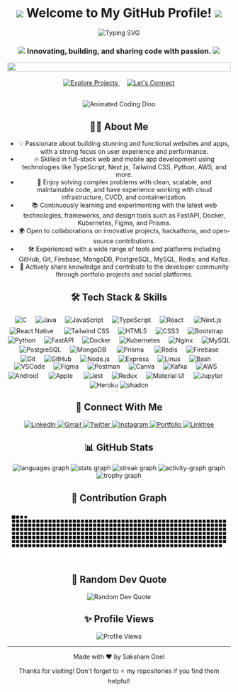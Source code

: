 <div align="center">

<h1>
  <img src="https://media.giphy.com/media/hvRJCLFzcasrR4ia7z/giphy.gif" width="30" />
  Welcome to My GitHub Profile!
  <img src="https://media.giphy.com/media/hvRJCLFzcasrR4ia7z/giphy.gif" width="30" />
</h1>

<div align="center">
  <img src="https://readme-typing-svg.demolab.com?font=Fira+Code&weight=600&size=28&duration=4000&pause=1000&color=36BCF7&center=true&vCenter=true&width=600&lines=Full-Stack+Developer+%F0%9F%92%BB;Open+Source+Enthusiast+%E2%9C%A8;Always+Learning+%F0%9F%92%AF;Let's+Code+Together+%F0%9F%9A%80" alt="Typing SVG" />
</div>

<h3>
  <img src="https://media2.giphy.com/media/QssGEmpkyEOhBCb7e1/giphy.gif?cid=ecf05e47a0n3gi1bfqntqmob8g9aid1oyj2wr3ds3mg700bl&rid=giphy.gif" width="24" />
  <b>Innovating, building, and sharing code with passion.</b>
  <img src="https://media2.giphy.com/media/QssGEmpkyEOhBCb7e1/giphy.gif?cid=ecf05e47a0n3gi1bfqntqmob8g9aid1oyj2wr3ds3mg700bl&rid=giphy.gif" width="24" />
</h3>

<div>
  <img src="https://i.imgur.com/dBaSKWF.gif" height="20" width="100%">
</div>

<p align="center">
  <a href="https://github.com/Saksham-Goel1107?tab=repositories" target="_blank">
    <img alt="Explore Projects" src="https://img.shields.io/badge/Explore_Projects-%23FF4B2B.svg?style=for-the-badge">
  </a>
  <img width="12"/>
  <a href="https://www.linkedin.com/in/saksham-goel-88b74b33a/">
    <img alt="Let's Connect" src="https://img.shields.io/badge/Let's_Connect-%234285F4.svg?style=for-the-badge">
  </a>
</p>
<div align="center">
  <br/>

  <img src="https://raw.githubusercontent.com/saadeghi/saadeghi/master/dino.gif" alt="Animated Coding Dino" height="160" />

</div>


## 👨‍💻 About Me

- 💡 Passionate about building stunning and functional websites and apps, with a strong focus on user experience and performance.
- 🔥 Skilled in full-stack web and mobile app development using technologies like TypeScript, Next.js, Tailwind CSS, Python, AWS, and more.
- 🎯 Enjoy solving complex problems with clean, scalable, and maintainable code, and have experience working with cloud infrastructure, CI/CD, and containerization.
- 📚 Continuously learning and experimenting with the latest web technologies, frameworks, and design tools such as FastAPI, Docker, Kubernetes, Figma, and Prisma.
- 🌍 Open to collaborations on innovative projects, hackathons, and open-source contributions.
- 🛠️ Experienced with a wide range of tools and platforms including GitHub, Git, Firebase, MongoDB, PostgreSQL, MySQL, Redis, and Kafka.
- 🚀 Actively share knowledge and contribute to the developer community through portfolio projects and social platforms.

## 🛠️ Tech Stack & Skills
<div align="center">
  <p>
    <img src="https://cdn.jsdelivr.net/gh/devicons/devicon/icons/c/c-original.svg" height="60" alt="C" />
    <img width="12" />
    <img src="https://cdn.jsdelivr.net/gh/devicons/devicon/icons/java/java-original.svg" height="60" alt="Java" />
    <img width="12" />
    <img src="https://cdn.jsdelivr.net/gh/devicons/devicon/icons/javascript/javascript-original.svg" height="60" alt="JavaScript" />
    <img width="12" />
    <img src="https://cdn.jsdelivr.net/gh/devicons/devicon/icons/typescript/typescript-original.svg" height="60" alt="TypeScript" />
    <img width="12" />
    <img src="https://cdn.jsdelivr.net/gh/devicons/devicon/icons/react/react-original.svg" height="60" alt="React" />
    <img width="12" />
    <img src="https://skillicons.dev/icons?i=nextjs" height="60" alt="Next.js" style="background:#fff;border-radius:8px;padding:4px;" />
    <img src="https://cdn.jsdelivr.net/gh/devicons/devicon/icons/react/react-original.svg" height="60" alt="React Native" title="React Native" style="background:#fff;border-radius:8px;padding:4px;" />
    <img width="12" />
    <img src="https://skillicons.dev/icons?i=tailwind" height="60" alt="Tailwind CSS" />
    <img width="12" />
    <img src="https://cdn.jsdelivr.net/gh/devicons/devicon/icons/html5/html5-original.svg" height="60" alt="HTML5" />
    <img width="12" />
    <img src="https://cdn.jsdelivr.net/gh/devicons/devicon/icons/css3/css3-original.svg" height="60" alt="CSS3" />
    <img width="12" />
    <img src="https://cdn.jsdelivr.net/gh/devicons/devicon/icons/bootstrap/bootstrap-original.svg" height="60" alt="Bootstrap" />
    <img width="12" />
    <img src="https://cdn.jsdelivr.net/gh/devicons/devicon/icons/python/python-original.svg" height="60" alt="Python" />
    <img width="12" />
    <img src="https://cdn.jsdelivr.net/gh/devicons/devicon/icons/fastapi/fastapi-original.svg" height="60" alt="FastAPI" />
    <img width="12" />
    <img src="https://cdn.jsdelivr.net/gh/devicons/devicon/icons/docker/docker-original.svg" height="60" alt="Docker" />
    <img width="12" />
    <img src="https://cdn.jsdelivr.net/gh/devicons/devicon/icons/kubernetes/kubernetes-plain.svg" height="60" alt="Kubernetes" />
    <img width="12" />
    <img src="https://cdn.jsdelivr.net/gh/devicons/devicon/icons/nginx/nginx-original.svg" height="60" alt="Nginx" />
    <img width="12" />
    <img src="https://cdn.jsdelivr.net/gh/devicons/devicon/icons/mysql/mysql-original.svg" height="60" alt="MySQL" />
    <img width="12" />
    <img src="https://cdn.jsdelivr.net/gh/devicons/devicon/icons/postgresql/postgresql-original.svg" height="60" alt="PostgreSQL" />
    <img width="12" />
    <img src="https://cdn.jsdelivr.net/gh/devicons/devicon/icons/mongodb/mongodb-original.svg" height="60" alt="MongoDB" />
    <img width="12" />
    <img src="https://skillicons.dev/icons?i=prisma" height="60" alt="Prisma" style="background:#fff;border-radius:8px;padding:4px;" />
    <img width="12" />
    <img src="https://cdn.jsdelivr.net/gh/devicons/devicon/icons/redis/redis-original.svg" height="60" alt="Redis" />
    <img width="12" />
    <img src="https://cdn.jsdelivr.net/gh/devicons/devicon/icons/firebase/firebase-plain.svg" height="60" alt="Firebase" />
    <img width="12" />
    <img src="https://cdn.jsdelivr.net/gh/devicons/devicon/icons/git/git-original.svg" height="60" alt="Git" />
    <img width="12" />
    <img src="https://skillicons.dev/icons?i=github" height="60" alt="GitHub" />
    <img width="12" />
    <img src="https://cdn.jsdelivr.net/gh/devicons/devicon/icons/nodejs/nodejs-original.svg" height="60" alt="Node.js" />
    <img width="12" />
    <img src="https://skillicons.dev/icons?i=express" height="60" alt="Express" />
    <img width="12" />
    <img src="https://cdn.jsdelivr.net/gh/devicons/devicon/icons/linux/linux-original.svg" height="60" alt="Linux" />
    <img width="12" />
    <img src="https://skillicons.dev/icons?i=bash" height="60" alt="Bash" />
    <img width="12" />
    <img src="https://cdn.jsdelivr.net/gh/devicons/devicon/icons/vscode/vscode-original.svg" height="60" alt="VSCode" />
    <img width="12" />
    <img src="https://cdn.jsdelivr.net/gh/devicons/devicon/icons/figma/figma-original.svg" height="60" alt="Figma" />
    <img width="12" />
    <img src="https://cdn.jsdelivr.net/gh/devicons/devicon/icons/postman/postman-original.svg" height="60" alt="Postman" />
    <img width="12" />
    <img src="https://cdn.jsdelivr.net/gh/devicons/devicon/icons/canva/canva-original.svg" height="60" alt="Canva" />
    <img width="12" />
    <img src="https://skillicons.dev/icons?i=kafka" height="60" alt="Kafka" />
    <img width="12" />
    <img src="https://skillicons.dev/icons?i=aws" height="60" alt="AWS" />
    <img width="12" />
    <img src="https://cdn.jsdelivr.net/gh/devicons/devicon/icons/android/android-original.svg" height="60" alt="Android" />
    <img width="12" />
    <img src="https://skillicons.dev/icons?i=apple" height="60" alt="Apple" style="background:#fff;border-radius:8px;padding:4px;" />
    <img width="12" />
    <img src="https://cdn.jsdelivr.net/gh/devicons/devicon/icons/jest/jest-plain.svg" height="60" alt="Jest" />
    <img width="12" />
    <img src="https://cdn.jsdelivr.net/gh/devicons/devicon/icons/redux/redux-original.svg" height="60" alt="Redux" />
    <img width="12" />
    <img src="https://cdn.jsdelivr.net/gh/devicons/devicon/icons/materialui/materialui-original.svg" height="60" alt="Material UI" />
    <img width="12" />
    <img src="https://cdn.jsdelivr.net/gh/devicons/devicon/icons/jupyter/jupyter-original.svg" height="60" alt="Jupyter" />
    <img width="12" />
    <img src="https://cdn.jsdelivr.net/gh/devicons/devicon/icons/heroku/heroku-original.svg" height="60" alt="Heroku" />
    <img src="https://ui.shadcn.com/favicon.ico" height="60" alt="shadcn" />
  </p>
</div>

## 🤝 Connect With Me

<div align="center">
    <a href="https://www.linkedin.com/in/saksham-goel-88b74b33a/" target="_blank">
        <img src="https://img.shields.io/static/v1?message=LinkedIn&logo=linkedin&label=&color=0077B5&logoColor=white&labelColor=&style=for-the-badge" height="25" alt="LinkedIn" />
    </a>
    <a href="mailto:sakshamgoel1107@gmail.com" target="_blank">
        <img src="https://img.shields.io/static/v1?message=Gmail&logo=gmail&label=&color=D14836&logoColor=white&labelColor=&style=for-the-badge" height="25" alt="Gmail" />
    </a>
    <a href="https://x.com/Saksham1199805" target="_blank">
        <img src="https://img.shields.io/static/v1?message=Twitter&logo=twitter&label=&color=1DA1F2&logoColor=white&labelColor=&style=for-the-badge" height="25" alt="Twitter" />
    </a>
    <a href="https://www.instagram.com/sakshamg__" target="_blank">
        <img src="https://img.shields.io/static/v1?message=Instagram&logo=instagram&label=&color=E4405F&logoColor=white&labelColor=&style=for-the-badge" height="25" alt="Instagram" />
    </a>
    <a href="https://saksham-portfolio-alpha.vercel.app/" target="_blank">
        <img src="https://img.shields.io/static/v1?message=Portfolio&logo=google-chrome&label=&color=4285F4&logoColor=white&labelColor=&style=for-the-badge" height="25" alt="Portfolio" />
    </a>
    <a href="https://linked-tree-livid.vercel.app/Saksham" target="_blank">
        <img src="https://img.shields.io/static/v1?message=Linktree&logo=linktree&label=&color=39E09B&logoColor=white&labelColor=&style=for-the-badge" height="25" alt="Linktree" />
    </a>
</div>

## 📊 GitHub Stats

<div align="center">
  <img src="https://github-readme-stats.vercel.app/api/top-langs?username=saksham-goel1107&locale=en&hide_title=false&layout=compact&card_width=320&langs_count=5&theme=dracula&hide_border=false&order=2" height="150" alt="languages graph"  />
  <img src="https://github-readme-stats.vercel.app/api?username=saksham-goel1107&hide_title=false&hide_rank=false&show_icons=true&include_all_commits=true&count_private=true&disable_animations=false&theme=dracula&locale=en&hide_border=false&order=1" height="150" alt="stats graph"  />
  <img src="https://streak-stats.demolab.com?user=saksham-goel1107&locale=en&mode=daily&theme=dracula&hide_border=false&border_radius=5&order=3" height="150" alt="streak graph"  />
  <img src="https://github-readme-activity-graph.vercel.app/graph?username=saksham-goel1107&radius=16&theme=react&area=true&order=5" height="300" alt="activity-graph graph"  />
  <img src="https://github-profile-trophy.vercel.app?username=saksham-goel1107&theme=dracula&column=-1&row=1&margin-w=8&margin-h=8&no-bg=false&no-frame=false&order=4" height="150" alt="trophy graph"  />
</div>

## 🐍 Contribution Graph

<div align="center">
  <picture>
  <source media="(prefers-color-scheme: dark)" srcset="https://raw.githubusercontent.com/Saksham-Goel1107/Saksham-Goel1107/output/github-snake-dark.svg" width="1000" />
  <source media="(prefers-color-scheme: light)" srcset="https://raw.githubusercontent.com/Saksham-Goel1107/Saksham-Goel1107/output/github-snake.svg" width="1000" />
  <img alt="github-snake" src="https://raw.githubusercontent.com/Saksham-Goel1107/Saksham-Goel1107/output/github-snake.svg" width="1000" />
</picture>
</div>

## 💬 Random Dev Quote

<div align="center">
  <img src="https://quotes-github-readme.vercel.app/api?type=horizontal&theme=tokyonight" alt="Random Dev Quote" />
</div>

## ✨ Profile Views

<div align="center">
  <img src="https://komarev.com/ghpvc/?username=Saksham-Goel1107&label=Profile%20views&color=0e75b6&style=flat" alt="Profile Views" />
</div>


---

<div align="center">
  <p>Made with ❤️ by Saksham Goel</p>
  <p>Thanks for visiting! Don't forget to ⭐ my repositories if you find them helpful!</p>
</div>

